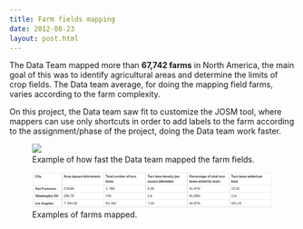 ```yaml
---
title: Farm fields mapping
date: 2012-08-23
layout: post.html
---
```


The Data Team mapped more than <b>67,742 farms</b> in North America, the main goal of this was to identify agricultural areas and determine the limits of crop fields. The Data team average, for doing the mapping field farms, varies according to the farm complexity.

On this project, the Data team saw fit to customize the JOSM tool, where mappers can use only shortcuts in order to add labels to the farm according to the assignment/phase of the project, doing the Data team work faster. 

<figure class="align-center">
  <img src="/assets/images/mapping_5.gif"/>
  <figcaption>Example of how fast the Data team mapped the farm fields.</figcaption>  
</figure>

<figure class="align-center">
  <img src="/assets/images/mapping_5.png"/>
  <figcaption>Examples of farms mapped.</figcaption>  
</figure>
